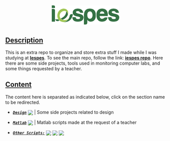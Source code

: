 <h1 align="center">
  <a href="https://www.iespes.com.br">
      <img height="60px" src="./design/logos/iespes_logo.svg" />
  </a>
</h1>

## [**Description**](#description)

This is an extra repo to organize and store extra stuff I made while I was
studying at [**Iespes**]. To see the main repo, follow the link: [**iespes repo**].
Here there are some side projects, tools used in monitoring computer labs, and
some things requested by a teacher.

## [**Content**](#content)

The content here is separated as indicated below, click on the section name to
be redirected.

- [**_`Design`_**] [<img height="22px" align="center" src="https://cdn.jsdelivr.net/gh/devicons/devicon/icons/figma/figma-original.svg"/>]
  | Some side projects related to design

- [**_`Matlab`_**] [<img height="24px" align="center" src="https://cdn.jsdelivr.net/gh/devicons/devicon/icons/matlab/matlab-original.svg"/>]
  | Matlab scripts made at the request of a teacher

- [**_`Other Scripts:`_**]
  [<img height="24px" align="center"  src="https://cdn.jsdelivr.net/gh/devicons/devicon/icons/python/python-original.svg"/>]
  [<img height="24px" align="center"  src="https://cdn.jsdelivr.net/gh/devicons/devicon/icons/bash/bash-original.svg"/>]
  [<img height="24px" align="center"  src="https://docs.microsoft.com/en-us/powershell/media/index/powershell_128.svg"/>]

[**Iespes**]: https://www.iespes.com.br
[**iespes repo**]: https://github.com/dreisss/iespes

[**_`Design`_**]: ./design
[**_`Matlab`_**]: ./matlab
[**_`Other Scripts:`_**]: ./scripts

[<img height="22px" align="center" src="https://cdn.jsdelivr.net/gh/devicons/devicon/icons/figma/figma-original.svg"/>]: https://www.figma.com/design/
[<img height="24px" align="center" src="https://cdn.jsdelivr.net/gh/devicons/devicon/icons/matlab/matlab-original.svg"/>]: https://www.mathworks.com/products/matlab.html
[<img height="24px" align="center"  src="https://cdn.jsdelivr.net/gh/devicons/devicon/icons/python/python-original.svg"/>]: https://www.python.org
[<img height="24px" align="center"  src="https://cdn.jsdelivr.net/gh/devicons/devicon/icons/bash/bash-original.svg"/>]: https://www.gnu.org/software/bash/
[<img height="24px" align="center"  src="https://docs.microsoft.com/en-us/powershell/media/index/powershell_128.svg"/>]: https://docs.microsoft.com/en-us/powershell/
